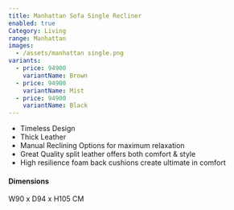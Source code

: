 ```yaml
---
title: Manhattan Sofa Single Recliner
enabled: true
Category: Living
range: Manhattan
images:
  - /assets/manhattan single.png
variants:
  - price: 94900
    variantName: Brown
  - price: 94900
    variantName: Mist
  - price: 94900
    variantName: Black
---
```


* Timeless Design
* Thick Leather
* Manual Reclining Options for maximum relaxation
* Great Quality split leather offers both comfort & style
* High resilience foam back cushions create ultimate in comfort


#### Dimensions

W90 x D94 x H105 CM
